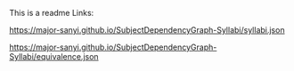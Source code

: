 This is a readme
Links:

https://major-sanyi.github.io/SubjectDependencyGraph-Syllabi/syllabi.json

https://major-sanyi.github.io/SubjectDependencyGraph-Syllabi/equivalence.json
